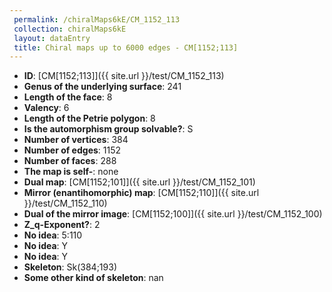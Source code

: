 ```yaml
--- 
 permalink: /chiralMaps6kE/CM_1152_113 
 collection: chiralMaps6kE
 layout: dataEntry
 title: Chiral maps up to 6000 edges - CM[1152;113]
---
```


- **ID**: [CM[1152;113]]({{ site.url }}/test/CM_1152_113)
- **Genus of the underlying surface**: 241
- **Length of the face**: 8
- **Valency**: 6
- **Length of the Petrie polygon**: 8
- **Is the automorphism group solvable?**: S
- **Number of vertices**: 384
- **Number of edges**: 1152
- **Number of faces**: 288
- **The map is self-**: none
- **Dual map**: [CM[1152;101]]({{ site.url }}/test/CM_1152_101)
- **Mirror (enantihomorphic) map**: [CM[1152;110]]({{ site.url }}/test/CM_1152_110)
- **Dual of the mirror image**: [CM[1152;100]]({{ site.url }}/test/CM_1152_100)
- **Z_q-Exponent?**: 2
- **No idea**:  5:110
- **No idea**: Y
- **No idea**: Y
- **Skeleton**: Sk(384;193)
- **Some other kind of skeleton**: nan
